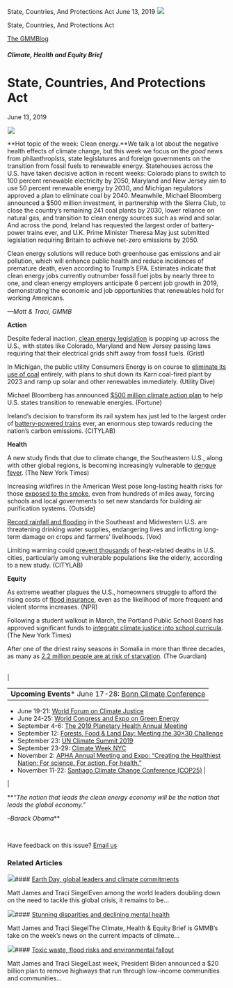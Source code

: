 



State, Countries, And Protections Act
June 13, 2019
![](data:image/gif;base64,R0lGODlhAQABAAAAACH5BAEKAAEALAAAAAABAAEAAAICTAEAOw==)![](https://www.gmmb.com/wp-content/uploads/2020/11/06-13-2019.jpeg)



State, Countries, And Protections Act





 [The GMMBlog](/blog/)



##### Climate, Health and Equity Brief

 State, Countries, And Protections Act
=====================================


June 13, 2019



![](data:image/gif;base64,R0lGODlhAQABAAAAACH5BAEKAAEALAAAAAABAAEAAAICTAEAOw==)![](https://www.gmmb.com/wp-content/uploads/2020/11/06-13-2019-552x552.jpeg) 


**Hot topic of the week: Clean energy.**We talk a lot about the negative health effects of climate change, but this week we focus on the *good* news from philanthropists, state legislatures and foreign governments on the transition from fossil fuels to renewable energy. Statehouses across the U.S. have taken decisive action in recent weeks: Colorado plans to switch to 100 percent renewable electricity by 2050, Maryland and New Jersey aim to use 50 percent renewable energy by 2030, and Michigan regulators approved a plan to eliminate coal by 2040. Meanwhile, Michael Bloomberg announced a $500 million investment, in partnership with the Sierra Club, to close the country’s remaining 241 coal plants by 2030, lower reliance on natural gas, and transition to clean energy sources such as wind and solar. And across the pond, Ireland has requested the largest order of battery-power trains ever, and U.K. Prime Minister Theresa May just submitted legislation requiring Britain to achieve net-zero emissions by 2050.


Clean energy solutions will reduce both greenhouse gas emissions and air pollution, which will enhance public health and reduce incidences of premature death, even according to Trump’s EPA. Estimates indicate that clean energy jobs currently outnumber fossil fuel jobs by nearly three to one, and clean energy employers anticipate 6 percent job growth in 2019, demonstrating the economic and job opportunities that renewables hold for working Americans.


*—Matt & Traci, GMMB*


**Action**  

Despite federal inaction, [clean energy legislation](https://grist.org/article/breathe-easier-states-are-passing-a-buttload-of-clean-energy-bills/) is popping up across the U.S., with states like Colorado, Maryland and New Jersey passing laws requiring that their electrical grids shift away from fossil fuels. (Grist)


In Michigan, the public utility Consumers Energy is on course to [eliminate its use of coal](https://www.utilitydive.com/news/michigan-approves-consumers-irp-eliminating-coal-reducing-emissions-90-b/556513/) entirely, with plans to shut down its Karn coal-fired plant by 2023 and ramp up solar and other renewables immediately. (Utility Dive)


Michael Bloomberg has announced [$500 million climate action plan](http://fortune.com/2019/06/07/michael-bloomberg-climate-change/) to help U.S. states transition to renewable energies. (Fortune)


Ireland’s decision to transform its rail system has just led to the largest order of [battery-powered trains](https://www.citylab.com/transportation/2019/06/ireland-train-travel-battery-powered-tech-dublin-transit/591007/?utm_source=EHN&utm_campaign=adcc09ed4a-RSS_ATF_LargePrint&utm_medium=email&utm_term=0_8573f35474-adcc09ed4a-99475781) ever, an enormous step towards reducing the nation’s carbon emissions. (CITYLAB)


**Health**  

A new study finds that due to climate change, the Southeastern U.S., along with other global regions, is becoming increasingly vulnerable to [dengue fever](https://www.nytimes.com/interactive/2019/06/10/climate/dengue-mosquito-spread-map.html). (The New York Times)


Increasing wildfires in the American West pose long-lasting health risks for those [exposed to the smoke](https://www.outsideonline.com/2397137/wildfire-smoke-health-risks?utm_source=EHN&utm_campaign=adcc09ed4a-RSS_ATF_LargePrint&utm_medium=email&), even from hundreds of miles away, forcing schools and local governments to set new standards for building air purification systems. (Outside)


[Record rainfall and flooding](https://www.vox.com/2019/6/11/18659676/flood-midwest-nebraska-iowa-forecast) in the Southeast and Midwestern U.S. are threatening drinking water supplies, endangering lives and inflicting long-term damage on crops and farmers’ livelihoods. (Vox)


Limiting warming could [prevent thousands](https://www.citylab.com/environment/2019/06/extreme-heat-wave-data-deaths-health-risks-climate-change/590941/?utm_source=feedburner%26utm_medium=feed%26utm_campaign=Feed%3A+TheAtlanticCities+%28CityLab%29%26utm_content=FeedBurner) of heat-related deaths in U.S. cities, particularly among vulnerable populations like the elderly, according to a new study. (CITYLAB)


**Equity**  

As extreme weather plagues the U.S., homeowners struggle to afford the rising costs of [flood insurance](https://www.npr.org/2019/06/09/731044409/the-future-of-flood-insurance), even as the likelihood of more frequent and violent storms increases. (NPR)


Following a student walkout in March, the Portland Public School Board has approved significant funds to [integrate climate justice into school curricula](https://www.nytimes.com/2019/06/09/us/portland-climate-change.html). (The New York Times)


After one of the driest rainy seasons in Somalia in more than three decades, as many as [2.2 million people are at risk of starvation](https://www.theguardian.com/global-development/2019/jun/06/two-million-people-at-risk-of-starvation-as-drought-returns-to-somalia). (The Guardian)




|  |  |
| --- | --- |
| 

|  |
| --- |
| **Upcoming Events*** June 17-28: [Bonn Climate Conference](https://unfccc.int/SB-50)
* June 19-21: [World Forum on Climate Justice](https://www.elsevier.com/events/conferences/world-forum-on-climate-justice)
* June 24-25: [World Congress and Expo on Green Energy](https://greenenergy.environmentalconferences.org/)
* September 4-6: [The 2019 Planetary Health Annual Meeting](https://planetaryhealthannualmeeting.org/)
* September 12: [Forests, Food & Land Day: Meeting the 30×30 Challenge](https://climatelandchallenge.org/)
* September 23: [UN Climate Summit 2019](http://www.un.org/en/climatechange/)
* September 23-29: [Climate Week NYC](https://www.climateweeknyc.org/climate-week-nyc-2019)
* November 2: [APHA Annual Meeting and Expo: “Creating the Healthiest Nation: For science. For action. For health.”](https://www.apha.org/events-and-meetings/apha-calendar/2019/apha-annual-meeting-and-expo)
* November 11-22: [Santiago Climate Change Conference (COP25)](https://sdg.iisd.org/events/unfccc-cop-25/)
 |

 |


***“The nation that leads the clean energy economy will be the nation that leads the global economy.”*  

–*Barack Obama***


 


Have feedback on this issue? [Email us](mailto:traci.siegel@gmmb.com?subject=CH&E%20Feedback&E%20Brief%20Feedback&E%20Brief%20Feedbac&E%20Brief%20Feedba&E%20Brief%20Feedb&E%20Brief%20Feed&E%20Brief%20Fee&E%20Brief%20Fe&E%20Brief%20F&E%20Brief%20&E%20Brief&E%20Brie&E%20Bri&E%20Br&E%20B&E%20&E&)









### Related Articles

![](data:image/gif;base64,R0lGODlhAQABAAAAACH5BAEKAAEALAAAAAABAAEAAAICTAEAOw==)![](https://www.gmmb.com/wp-content/uploads/2021/04/b5197d82-9fb4-4c84-a8d9-e468348c4c67-380x200.jpg)#### [Earth Day, global leaders and climate commitments](https://www.gmmb.com/news/earth-day-global-leaders-and-climate-commitments/)

Matt James and Traci SiegelEven among the world leaders doubling down on the need to tackle this global crisis, it remains to be…

![](data:image/gif;base64,R0lGODlhAQABAAAAACH5BAEKAAEALAAAAAABAAEAAAICTAEAOw==)![](https://www.gmmb.com/wp-content/uploads/2021/04/4.16header-380x200.png)#### [Stunning disparities and declining mental health](https://www.gmmb.com/news/stunning-disparities-and-declining-mental-health/)

Matt James and Traci SiegelThe Climate, Health & Equity Brief is GMMB’s take on the week’s news on the current impacts of climate…

![](data:image/gif;base64,R0lGODlhAQABAAAAACH5BAEKAAEALAAAAAABAAEAAAICTAEAOw==)![](https://www.gmmb.com/wp-content/uploads/2021/04/Picture1-380x200.jpg)#### [Toxic waste, flood risks and environmental fallout](https://www.gmmb.com/news/toxic-waste-flood-risks-and-environmental-fallout/)

Matt James and Traci SiegelLast week, President Biden announced a $20 billion plan to remove highways that run through low-income communities and communities…





